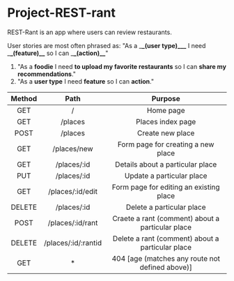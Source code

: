 # Project-REST-rant

REST-Rant is an app where users can review restaurants.

User stories are most often phrased as: "As a \_**\_(user type)\_\_\_** I need \_**\_(feature)\_\_** so I can \_**\_(action)\_\_**"

1. "As a **foodie** I need **to upload my favorite restaurants** so I can **share my recommendations**."
2. "As a **user type** I need **feature** so I can **action**."

| Method |  Path   |      Purpose      |
| :----: | :-----: | :---------------: |
|  GET   |    /    |     Home page     |
|  GET   | /places | Places index page |
|   POST | /places | Create new place  |
|   GET  | /places/new | Form page for creating a new place |
|   GET  | /places/:id | Details about a particular place |
|   PUT  | /places/:id | Update a particular place |
|   GET  | /places/:id/edit | Form page for editing an existing place |
| DELETE | /places/:id | Delete a particular place |
|  POST  | /places/:id/rant | Craete a rant (comment) about a particular place |
| DELETE | /places/:id/:rantid | Delete a rant (comment) about a particular place |
|    GET |    *    | 404 [age (matches any route not defined above)] |

